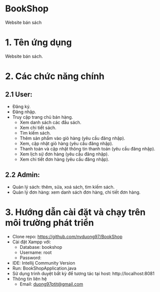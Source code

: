 # BookShop
Website bán sách
# 1. Tên ứng dụng
Website bán sách.
# 2. Các chức năng chính
## 2.1 User:
- Đăng ký.
- Đăng nhập.
- Truy cập trang chủ bán hàng.
  - Xem danh sách các đầu sách.
  - Xem chi tiết sách.
  - Tìm kiếm sách.
  - Thêm sản phẩm vào giỏ hàng (yêu cầu đăng nhập).
  - Xem, cập nhật giỏ hàng (yêu cầu đăng nhập).
  - Thanh toán và cập nhật thông tin thanh toán (yêu cầu đăng nhập).
  - Xem lịch sử đơn hàng (yêu cầu đăng nhập).
  - Xem chi tiết đơn hàng (yêu cầu đăng nhập).
## 2.2 Admin:
- Quản lý sách: thêm, sửa, xoá sách, tìm kiếm sách.
- Quản lý đơn hàng: xem danh sách đơn hàng, chi tiết đơn hàng.
# 3. Hướng dẫn cài đặt và chạy trên môi trường phát triển
- Clone repo: https://github.com/nvduong97/BookShop
- Cài đặt Xampp với:
  - Database: bookshop
  - Username: root
  - Password:
- IDE: Intellij Community Version
- Run: BookShopApplication.java
- Sử dụng trình duyệt bất kỳ để tương tác tại host: http://localhost:8081
- Thông tin liên hệ
  - Email: duong97ptit@gmail.com

